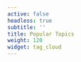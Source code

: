 ```yaml
---
active: false
headless: true
subtitle: ''
title: Popular Topics
weight: 120
widget: tag_cloud
---
```


